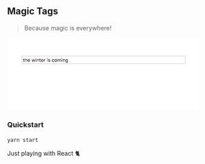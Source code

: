 ## Magic Tags
> Because magic is everywhere!

![Example](https://github.com/Iamthelaw/magictags/blob/master/public/example.gif)

### Quickstart
`yarn start`

Just  playing with React 🐈
